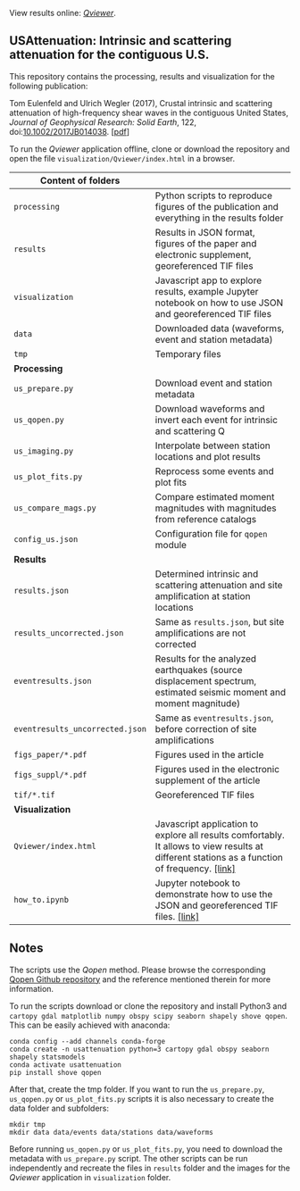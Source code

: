 View results online: [*Qviewer*](https://trichter.github.io/usattenuation).

## USAttenuation: Intrinsic and scattering attenuation for the contiguous U.S.

This repository contains the processing, results and visualization for the following publication:

Tom Eulenfeld and Ulrich Wegler (2017),
Crustal intrinsic and scattering attenuation of high-frequency shear waves in the contiguous United States,
*Journal of Geophysical Research: Solid Earth*, 122,
doi:[10.1002/2017JB014038](https://dx.doi.org/10.1002/2017JB014038).
[[pdf](https://www.db-thueringen.de/servlets/MCRFileNodeServlet/dbt_derivate_00040716/Eulenfeld_Wegler_2017_US_intrinsic_and_scattering_attenuation.pdf)]

To run the *Qviewer* application offline, clone or download the repository and open the file `visualization/Qviewer/index.html` in a browser.

Content of folders||
--- | ---
`processing`     | Python scripts to reproduce figures of the publication and everything in the results folder
`results`        | Results in JSON format, figures of the paper and electronic supplement, georeferenced TIF files
`visualization`  | Javascript app to explore results, example Jupyter notebook on how to use JSON and georeferenced TIF files
`data`           | Downloaded data (waveforms, event and station metadata)
`tmp`            | Temporary files
**Processing**   |
`us_prepare.py`  | Download event and station metadata
`us_qopen.py`    | Download waveforms and invert each event for intrinsic and scattering Q
`us_imaging.py`  | Interpolate between station locations and plot results
`us_plot_fits.py`| Reprocess some events and plot fits
`us_compare_mags.py`| Compare estimated moment magnitudes with magnitudes from reference catalogs
`config_us.json` | Configuration file for `qopen` module
**Results**      |
`results.json`   | Determined intrinsic and scattering attenuation and site amplification at station locations
`results_uncorrected.json` | Same as `results.json`, but site amplifications are not corrected
`eventresults.json`  | Results for the analyzed earthquakes (source displacement spectrum, estimated seismic moment and moment magnitude)
`eventresults_uncorrected.json`  | Same as `eventresults.json`, before correction of site amplifications
`figs_paper/*.pdf`   | Figures used in the article
`figs_suppl/*.pdf`   | Figures used in the electronic supplement of the article
`tif/*.tif`          | Georeferenced TIF files
**Visualization**    |
`Qviewer/index.html` | Javascript application to explore all results comfortably. It allows to view results at different stations as a function of frequency. [[link]](https://trichter.github.io/usattenuation)
`how_to.ipynb`       | Jupyter notebook to demonstrate how to use the JSON and georeferenced TIF files. [[link]](https://nbviewer.jupyter.org/github/trichter/usattenuation/blob/master/visualization/how_to.ipynb)


## Notes

The scripts use the *Qopen* method. Please browse the corresponding [Qopen Github repository](https://github.com/trichter/qopen) and the reference mentioned therein for more information.

To run the scripts download or clone the repository and install Python3 and `cartopy gdal matplotlib numpy obspy scipy seaborn shapely shove qopen`. This can be easily achieved with anaconda:

```
conda config --add channels conda-forge
conda create -n usattenuation python=3 cartopy gdal obspy seaborn shapely statsmodels
conda activate usattenuation
pip install shove qopen
```

After that, create the tmp folder. If you want to run the `us_prepare.py`, `us_qopen.py` or `us_plot_fits.py` scripts it is also necessary to create the data folder and subfolders:

```
mkdir tmp
mkdir data data/events data/stations data/waveforms
```

Before running `us_qopen.py` or `us_plot_fits.py`, you need to download the metadata with `us_prepare.py` script. The other scripts can be run independently and recreate the files in `results` folder and the images for the *Qviewer* application in `visualization` folder.
